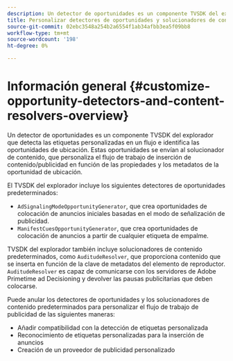 ```yaml
---
description: Un detector de oportunidades es un componente TVSDK del explorador que detecta las etiquetas personalizadas en un flujo e identifica las oportunidades de ubicación. Estas oportunidades se envían al solucionador de contenido, que personaliza el flujo de trabajo de inserción de contenido/publicidad en función de las propiedades y los metadatos de la oportunidad de ubicación.
title: Personalizar detectores de oportunidades y solucionadores de contenido
source-git-commit: 02ebc3548a254b2a6554f1ab34afbb3ea5f09bb8
workflow-type: tm+mt
source-wordcount: '198'
ht-degree: 0%

---
```


# Información general {#customize-opportunity-detectors-and-content-resolvers-overview}

Un detector de oportunidades es un componente TVSDK del explorador que detecta las etiquetas personalizadas en un flujo e identifica las oportunidades de ubicación. Estas oportunidades se envían al solucionador de contenido, que personaliza el flujo de trabajo de inserción de contenido/publicidad en función de las propiedades y los metadatos de la oportunidad de ubicación.

El TVSDK del explorador incluye los siguientes detectores de oportunidades predeterminados:

* `AdSignalingModeOpportunityGenerator`, que crea oportunidades de colocación de anuncios iniciales basadas en el modo de señalización de publicidad.
* `ManifestCuesOpportunityGenerator`, que crea oportunidades de colocación de anuncios a partir de cualquier etiqueta de empalme.

TVSDK del explorador también incluye solucionadores de contenido predeterminados, como `AuditudeResolver`, que proporciona contenido que se inserta en función de la clave de metadatos del elemento de reproductor. `AuditudeResolver` es capaz de comunicarse con los servidores de Adobe Primetime ad Decisioning y devolver las pausas publicitarias que deben colocarse.

Puede anular los detectores de oportunidades y los solucionadores de contenido predeterminados para personalizar el flujo de trabajo de publicidad de las siguientes maneras:

* Añadir compatibilidad con la detección de etiquetas personalizada
* Reconocimiento de etiquetas personalizadas para la inserción de anuncios
* Creación de un proveedor de publicidad personalizado
